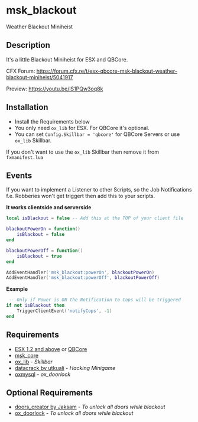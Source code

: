 # msk_blackout
Weather Blackout Miniheist

## Description
It's a little Blackout Miniheist for ESX and QBCore.

CFX Forum: https://forum.cfx.re/t/esx-qbcore-msk-blackout-weather-blackout-miniheist/5041917

Preview: https://youtu.be/lS1PQw3oq8k

## Installation
* Install the Requirements below
* You only need `ox_lib` for ESX. For QBCore it's optional.
* You can set `Config.Skillbar = 'qbcore'` for QBCore Servers or use `ox_lib` Skillbar.

If you don't want to use the `ox_lib` Skillbar then remove it from `fxmanifest.lua`

## Events
If you want to implement a Listener to other Scripts, so the Job Notifications f.e. Robberies won't get triggert then add this to your scripts.

**It works clientside and serverside**
```lua
local isBlackout = false -- Add this at the TOP of your client file

blackoutPowerOn = function()
    isBlackout = false
end

blackoutPowerOff = function()
    isBlackout = true
end

AddEventHandler('msk_blackout:powerOn', blackoutPowerOn)
AddEventHandler('msk_blackout:powerOff', blackoutPowerOff)
```
**Example**
```lua
 -- Only if Power is ON the Notification to Cops will be triggered
if not isBlackout then
    TriggerClientEvent('notifyCops', -1)
end
```

## Requirements
* [ESX 1.2 and above](https://github.com/esx-framework/esx_core) or [QBCore](https://github.com/qbcore-framework)
* [msk_core](https://github.com/MSK-Scripts/msk_core)
* [ox_lib](https://github.com/overextended/ox_lib) - *Skillbar*
* [datacrack by utkuali](https://github.com/utkuali/datacrack) - *Hacking Minigame*
* [oxmysql](https://github.com/overextended/oxmysql) - *ox_doorlock*

## Optional Requirements
* [doors_creator by Jaksam](https://www.jaksam-scripts.com/) - *To unlock all doors while blackout*
* [ox_doorlock](https://github.com/overextended/ox_doorlock) - *To unlock all doors while blackout*
